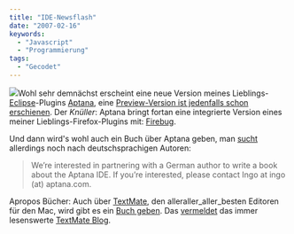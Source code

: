 ```yaml
---
title: "IDE-Newsflash"
date: "2007-02-16"
keywords:
  - "Javascript"
  - "Programmierung"
tags:
  - "Gecodet"
---
```


![](/images/codecandies/built_with_aptana.jpg)Wohl sehr demnächst erscheint eine neue Version meines Lieblings-[Eclipse](http://www.eclipse.org)\-Plugins [Aptana](http://www.aptana.com/), eine [Preview-Version ist jedenfalls schon erschienen](http://www.aptana.com/blog/?p=86). Der _Knüller_: Aptana bringt fortan eine integrierte Version eines meiner Lieblings-Firefox-Plugins mit: [Firebug](http://getfirebug.com/).

Und dann wird's wohl auch ein Buch über Aptana geben, man [sucht](http://www.aptana.com/blog/?p=85) allerdings noch nach deutschsprachigen Autoren:

> We’re interested in partnering with a German author to write a book about the Aptana IDE. If you’re interested, please contact Ingo at ingo (at) aptana.com.

Apropos Bücher: Auch über [TextMate](http://macromates.com/), den alleraller_aller_besten Editoren für den Mac, wird gibt es ein [Buch geben](http://www.pragmaticprogrammer.com/titles/textmate/). Das [vermeldet](http://macromates.com/blog/archives/2007/02/15/getting-into-textmate/) das immer lesenswerte [TextMate Blog](http://macromates.com/blog/).
